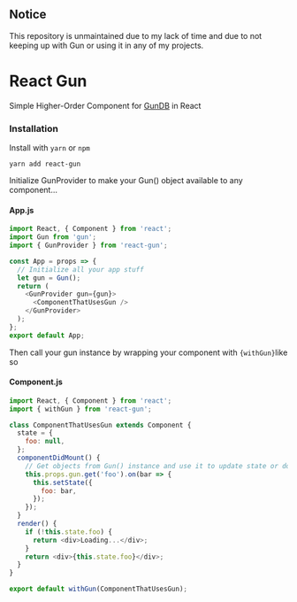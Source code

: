 ## Notice

This repository is unmaintained due to my lack of time and due to not keeping up with Gun or using it in any of my projects.

# React Gun

Simple Higher-Order Component for [GunDB](https://github.com/amark/gun) in React

### Installation

Install with `yarn` or `npm`

```
yarn add react-gun
```

Initialize GunProvider to make your Gun() object available to any component...

#### App.js

```javascript
import React, { Component } from 'react';
import Gun from 'gun';
import { GunProvider } from 'react-gun';

const App = props => {
  // Initialize all your app stuff
  let gun = Gun();
  return (
    <GunProvider gun={gun}>
      <ComponentThatUsesGun />
    </GunProvider>
  );
};
export default App;
```

Then call your gun instance by wrapping your component with `{withGun}`like so

#### Component.js

```javascript
import React, { Component } from 'react';
import { withGun } from 'react-gun';

class ComponentThatUsesGun extends Component {
  state = {
    foo: null,
  };
  componentDidMount() {
    // Get objects from Gun() instance and use it to update state or do whatever else you'd like with it
    this.props.gun.get('foo').on(bar => {
      this.setState({
        foo: bar,
      });
    });
  }
  render() {
    if (!this.state.foo) {
      return <div>Loading...</div>;
    }
    return <div>{this.state.foo}</div>;
  }
}

export default withGun(ComponentThatUsesGun);
```
